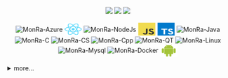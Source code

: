 <!--Hello
<h2><img src="https://emojis.slackmojis.com/emojis/images/1531849430/4246/blob-sunglasses.gif?1531849430" width="30"/> Hi 👋 , I'm MonRá! <img src="https://media.giphy.com/media/12oufCB0MyZ1Go/giphy.gif" width="50"></h2>
-->

<div>
  </p>
  <div align="center">
   <a href="https://www.facebook.com/ramon.chaib" target="_blank"><img src="https://img.shields.io/badge/-Facebook-%230077B5?style=for-the-badge&logo=facebook&logoColor=white" target="_blank"></a> 
  <a href="https://www.instagram.com/monrapps/" target="_blank"><img src="https://img.shields.io/badge/-Instagram-%23E4405F?style=for-the-badge&logo=instagram&logoColor=white" target="_blank"></a>
  <a href="https://www.linkedin.com/in/ramon-chaib-27007635/" target="_blank"><img src="https://img.shields.io/badge/-LinkedIn-%230077B5?style=for-the-badge&logo=linkedin&logoColor=white" target="_blank"></a>   
</div>
  
 <div style="display: inline_block" align="center"><br>
  <img align="center" alt="MonRa-Azure" height="30" width="40" src="https://cdn.jsdelivr.net/gh/devicons/devicon/icons/azure/azure-original.svg">
  <img align="center" alt="MonRa-React" height="30" width="40" src="https://raw.githubusercontent.com/devicons/devicon/master/icons/react/react-original.svg">
  <img align="center" alt="MonRa-NodeJs" height="30" width="40" src="https://cdn.jsdelivr.net/gh/devicons/devicon/icons/nodejs/nodejs-original.svg">
  <img align="center" alt="MonRa-Js" height="30" width="40" src="https://raw.githubusercontent.com/devicons/devicon/master/icons/javascript/javascript-original.svg">     <img align="center" alt="MonRa-Ts" height="30" width="40" src="https://raw.githubusercontent.com/devicons/devicon/master/icons/typescript/typescript-original.svg">
  <img align="center" alt="MonRa-Java" height="30" width="40" src="https://cdn.jsdelivr.net/gh/devicons/devicon/icons/java/java-original.svg">
  <img align="center" alt="MonRa-C" height="30" width="40" src="https://cdn.jsdelivr.net/gh/devicons/devicon/icons/c/c-original.svg">
  <img align="center" alt="MonRa-CS" height="30" width="40" src="https://cdn.jsdelivr.net/gh/devicons/devicon/icons/csharp/csharp-original.svg">
  <img align="center" alt="MonRa-Cpp" height="30" width="40" src="https://cdn.jsdelivr.net/gh/devicons/devicon/icons/cplusplus/cplusplus-original.svg">
  <img align="center" alt="MonRa-QT" height="30" width="40" src="https://cdn.jsdelivr.net/gh/devicons/devicon/icons/qt/qt-original.svg">
  <img align="center" alt="MonRa-Linux" height="30" width="40" src="https://cdn.jsdelivr.net/gh/devicons/devicon/icons/linux/linux-original.svg">
  <img align="center" alt="MonRa-Mysql" height="30" width="40" src="https://cdn.jsdelivr.net/gh/devicons/devicon/icons/mysql/mysql-original.svg">
  <img align="center" alt="MonRa-Docker" height="30" width="40" src="https://cdn.jsdelivr.net/gh/devicons/devicon/icons/docker/docker-original.svg">  
  <img align="center" alt="MonRa-Android" height="30" width="40" src="https://github.com/devicons/devicon/blob/master/icons/android/android-original.svg">
  
</div>
</a>

</br>
<!--
[![github activity graph](https://activity-graph.herokuapp.com/graph?username=monrapps&theme=chartreuse-dark)](https://github.com/monrapps/)
-->
<div>
<details>
      <summary>more...</summary>
      
<!--
### <img src="https://media.giphy.com/media/VgCDAzcKvsR6OM0uWg/giphy.gif" width="50"> A little more about me...  

```javascript
const monra = {
    pronouns: "He" | "Him",
    code: ["any"],
    askMeAbout: ["any"],
    technologies: {
        backEnd: {
            js: ["any"],
        },
        mobileApp: {
            native: ["Android Development"]
        },
        devOps: ["AWS", "Docker🐳", "Route53", "Nginx"],
        databases: ["mongo", "MySql", "sqlite"],
        misc: ["Firebase", "Socket.IO", "selenium", "open-cv", "php", "SuiteApp"]
    },
    architecture: ["Serverless Architecture", "Progressive web applications", "Single page applications"],
    currentFocus: "Building Robots to ease opertations",
    funFact: "There are two ways to write error-free programs; only the third one works"
};
```
-->

---
<!--START_SECTION:waka-->
![Code Time](http://img.shields.io/badge/Code%20Time-833%20hrs%2028%20mins-blue)

![Profile Views](http://img.shields.io/badge/Profile%20Views-0-blue)

![Lines of code](https://img.shields.io/badge/From%20Hello%20World%20I%27ve%20Written-3.1%20million%20lines%20of%20code-blue)

**🐱 My GitHub Data** 

> 📦 41.9 kB Used in GitHub's Storage 
 > 
> 🏆 2,105 Contributions in the Year 2024
 > 
> 🚫 Not Opted to Hire
 > 
> 📜 24 Public Repositories 
 > 
> 🔑 18 Private Repositories 
 > 
**I'm an Early 🐤** 

```text
🌞 Morning                8524 commits        █████████░░░░░░░░░░░░░░░░   35.29 % 
🌆 Daytime                11231 commits       ████████████░░░░░░░░░░░░░   46.50 % 
🌃 Evening                3656 commits        ████░░░░░░░░░░░░░░░░░░░░░   15.14 % 
🌙 Night                  740 commits         █░░░░░░░░░░░░░░░░░░░░░░░░   03.06 % 
```
📅 **I'm Most Productive on Thursday** 

```text
Monday                   4480 commits        █████░░░░░░░░░░░░░░░░░░░░   18.55 % 
Tuesday                  4528 commits        █████░░░░░░░░░░░░░░░░░░░░   18.75 % 
Wednesday                4666 commits        █████░░░░░░░░░░░░░░░░░░░░   19.32 % 
Thursday                 5101 commits        █████░░░░░░░░░░░░░░░░░░░░   21.12 % 
Friday                   3231 commits        ███░░░░░░░░░░░░░░░░░░░░░░   13.38 % 
Saturday                 1263 commits        █░░░░░░░░░░░░░░░░░░░░░░░░   05.23 % 
Sunday                   882 commits         █░░░░░░░░░░░░░░░░░░░░░░░░   03.65 % 
```


📊 **This Week I Spent My Time On** 

```text
🕑︎ Time Zone: America/Sao_Paulo

💬 Programming Languages: 
CSV                      4 hrs 58 mins       ██████░░░░░░░░░░░░░░░░░░░   25.52 % 
Other                    3 hrs 58 mins       █████░░░░░░░░░░░░░░░░░░░░   20.40 % 
C++                      2 hrs 48 mins       ████░░░░░░░░░░░░░░░░░░░░░   14.39 % 
JavaScript               1 hr 49 mins        ██░░░░░░░░░░░░░░░░░░░░░░░   09.40 % 
Markdown                 1 hr 43 mins        ██░░░░░░░░░░░░░░░░░░░░░░░   08.85 % 

🔥 Editors: 
VS Code                  19 hrs 27 mins      █████████████████████████   100.00 % 

🐱‍💻 Projects: 
website-status-monitor   6 hrs 57 mins       █████████░░░░░░░░░░░░░░░░   35.73 % 
gin_base                 4 hrs 55 mins       ██████░░░░░░░░░░░░░░░░░░░   25.32 % 
fw_tal_platformio        3 hrs 10 mins       ████░░░░░░░░░░░░░░░░░░░░░   16.31 % 
Markdown                 2 hrs 4 mins        ███░░░░░░░░░░░░░░░░░░░░░░   10.70 % 
gridsafe-tester          1 hr 13 mins        ██░░░░░░░░░░░░░░░░░░░░░░░   06.29 % 

💻 Operating System: 
WSL                      14 hrs 12 mins      ██████████████████░░░░░░░   72.99 % 
Windows                  4 hrs 20 mins       ██████░░░░░░░░░░░░░░░░░░░   22.30 % 
Mac                      55 mins             █░░░░░░░░░░░░░░░░░░░░░░░░   04.71 % 
```

**I Mostly Code in C** 

```text
C                        9 repos             ████░░░░░░░░░░░░░░░░░░░░░   16.67 % 
C++                      8 repos             ████░░░░░░░░░░░░░░░░░░░░░   14.81 % 
HTML                     6 repos             ███░░░░░░░░░░░░░░░░░░░░░░   11.11 % 
TypeScript               4 repos             ██░░░░░░░░░░░░░░░░░░░░░░░   07.41 % 
Python                   2 repos             █░░░░░░░░░░░░░░░░░░░░░░░░   03.70 % 
```



**Timeline**

![Lines of Code chart](https://raw.githubusercontent.com/monrapps/monrapps/master/assets/bar_graph.png)


 Last Updated on 25/09/2024 12:43:55 UTC
<!--END_SECTION:waka-->
